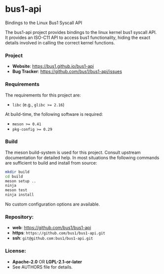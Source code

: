 bus1-api
========

Bindings to the Linux Bus1 Syscall API

The bus1-api project provides bindings to the linux kernel bus1 syscall API. It
provides an ISO-C11 API to access bus1 functionality, hiding the exact details
involved in calling the correct kernel functions.

### Project

 * **Website**: <https://bus1.github.io/bus1-api>
 * **Bug Tracker**: <https://github.com/bus1/bus1-api/issues>

### Requirements

The requirements for this project are:

 * `libc` (e.g., `glibc >= 2.16`)

At build-time, the following software is required:

 * `meson >= 0.41`
 * `pkg-config >= 0.29`

### Build

The meson build-system is used for this project. Consult upstream
documentation for detailed help. In most situations the following
commands are sufficient to build and install from source:

```sh
mkdir build
cd build
meson setup ..
ninja
meson test
ninja install
```

No custom configuration options are available.

### Repository:

 - **web**:   <https://github.com/bus1/bus1-api>
 - **https**: `https://github.com/bus1/bus1-api.git`
 - **ssh**:   `git@github.com:bus1/bus1-api.git`

### License:

 - **Apache-2.0** OR **LGPL-2.1-or-later**
 - See AUTHORS file for details.
